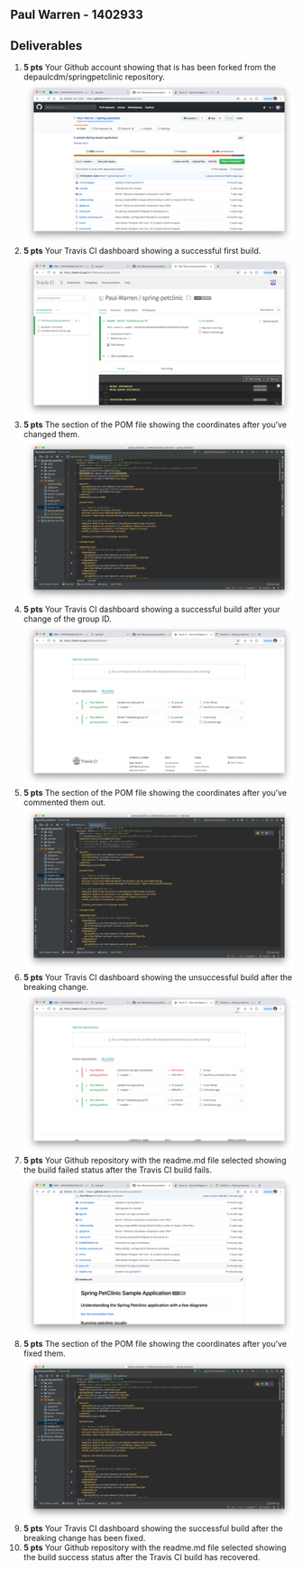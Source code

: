 
## Paul Warren - 1402933
## Deliverables

1. **5 pts** Your Github account showing that is has been forked from the depaulcdm/springpetclinic repository.
![Forked Github](figures/forked_github.png)  
1. **5 pts** Your Travis CI dashboard showing a successful first build.
![First Successful Build](figures/first_successful_build.png)  
1. **5 pts** The section of the POM file showing the coordinates after you’ve changed them.
![Updated Maven Coordinates](figures/updated_maven_coordinates.png)  
1. **5 pts** Your Travis CI dashboard showing a successful build after your change of the group ID.
![Build Passing After Coordinate Update](figures/build_passing_after_coordinate_update.png)    
1. **5 pts** The section of the POM file showing the coordinates after you’ve commented them out.
![Commented Out Coordinates](figures/commented_out_coordinates.png)  
1. **5 pts** Your Travis CI dashboard showing the unsuccessful build after the breaking change.
![Failed Build](figures/failed_build.png)    
1. **5 pts** Your Github repository with the readme.md file selected showing the build failed status after the Travis CI build fails.
![Github Failed Build](figures/github_failed_build.png)  
1. **5 pts** The section of the POM file showing the coordinates after you’ve fixed them.
![Replace Coordinates](figures/replace_coordinates.png)  
1. **5 pts** Your Travis CI dashboard showing the successful build after the breaking change has been fixed.  
1. **5 pts** Your Github repository with the readme.md file selected showing the build success status after the Travis CI build has recovered.  
